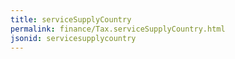 ```yaml
---
title: serviceSupplyCountry
permalink: finance/Tax.serviceSupplyCountry.html
jsonid: servicesupplycountry
---
```

